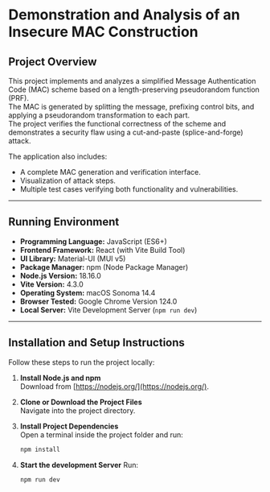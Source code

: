 # Demonstration and Analysis of an Insecure MAC Construction

## Project Overview

This project implements and analyzes a simplified Message Authentication Code (MAC) scheme based on a length-preserving pseudorandom function (PRF).  
The MAC is generated by splitting the message, prefixing control bits, and applying a pseudorandom transformation to each part.  
The project verifies the functional correctness of the scheme and demonstrates a security flaw using a cut-and-paste (splice-and-forge) attack.

The application also includes:
- A complete MAC generation and verification interface.
- Visualization of attack steps.
- Multiple test cases verifying both functionality and vulnerabilities.

---

## Running Environment

- **Programming Language:** JavaScript (ES6+)
- **Frontend Framework:** React (with Vite Build Tool)
- **UI Library:** Material-UI (MUI v5)
- **Package Manager:** npm (Node Package Manager)
- **Node.js Version:** 18.16.0
- **Vite Version:** 4.3.0
- **Operating System:** macOS Sonoma 14.4
- **Browser Tested:** Google Chrome Version 124.0
- **Local Server:** Vite Development Server (`npm run dev`)

---

## Installation and Setup Instructions

Follow these steps to run the project locally:

1. **Install Node.js and npm**  
   Download from [https://nodejs.org/](https://nodejs.org/).

2. **Clone or Download the Project Files**  
   Navigate into the project directory.

3. **Install Project Dependencies**  
   Open a terminal inside the project folder and run:
   ```bash
   npm install
4. **Start the development Server**
    Run:
    ```bash
   npm run dev